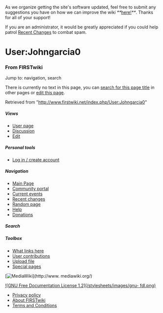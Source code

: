As we organize getting the site's software updated, feel free to submit any
suggestions you have on how we can improve the wiki
_**_[here!](/index.php/User:Hallry/Suggestions "User:Hallry/Suggestions"
)_**_. Thanks for all of your support!

If you are an administrator, it would be greatly appreciated if you could help
patrol [Recent Changes](/index.php/Special:Recentchanges
"Special:Recentchanges" ) to combat spam.

# User:Johngarcia0

### From FIRSTwiki

Jump to: navigation, search

There is currently no text in this page, you can [search for this page
title](/index.php/Special:Search/Johngarcia0 "Special:Search/Johngarcia0" ) in
other pages or [edit this
page](http://www.firstwiki.net/index.php?title=User:Johngarcia0&action=edit
"http://www.firstwiki.net/index.php?title=User:Johngarcia0&action=edit" ).

Retrieved from "<http://www.firstwiki.net/index.php/User:Johngarcia0>"

##### Views

  * [User page](/index.php?title=User:Johngarcia0&action=edit)
  * [Discussion](/index.php/User_talk:Johngarcia0)
  * [Edit](/index.php?title=User:Johngarcia0&action=edit)

##### Personal tools

  * [Log in / create account](/index.php?title=Special:Userlogin&returnto=User:Johngarcia0)

[](/index.php/Main_Page "Main Page" )

##### Navigation

  * [Main Page](/index.php/Main_Page)
  * [Community portal](/index.php/FIRSTwiki:Community_portal)
  * [Current events](/index.php/Current_events)
  * [Recent changes](/index.php/Special:Recentchanges)
  * [Random page](/index.php/Special:Random)
  * [Help](/index.php/FIRSTwiki:Help)
  * [Donations](/index.php/FIRSTwiki:Site_support)

##### Search



##### Toolbox

  * [What links here](/index.php/Special:Whatlinkshere/User:Johngarcia0)
  * [User contributions](/index.php/Special:Contributions/Johngarcia0)
  * [Upload file](/index.php/Special:Upload)
  * [Special pages](/index.php/Special:Specialpages)

[![MediaWiki](/skins/common/images/poweredby_mediawiki_88x31.png)](http://www.
mediawiki.org/)

[![GNU Free Documentation License 1.2](/stylesheets/images/gnu-
fdl.png)](http://www.gnu.org/copyleft/fdl.html)

  * [Privacy policy](/index.php/FIRSTwiki:Privacy_policy "FIRSTwiki:Privacy policy" )
  * [About FIRSTwiki](/index.php/FIRSTwiki:About "FIRSTwiki:About" )
  * [Terms and Conditions](/index.php/FIRSTwiki:Terms_and_conditions "FIRSTwiki:Terms and conditions" )

